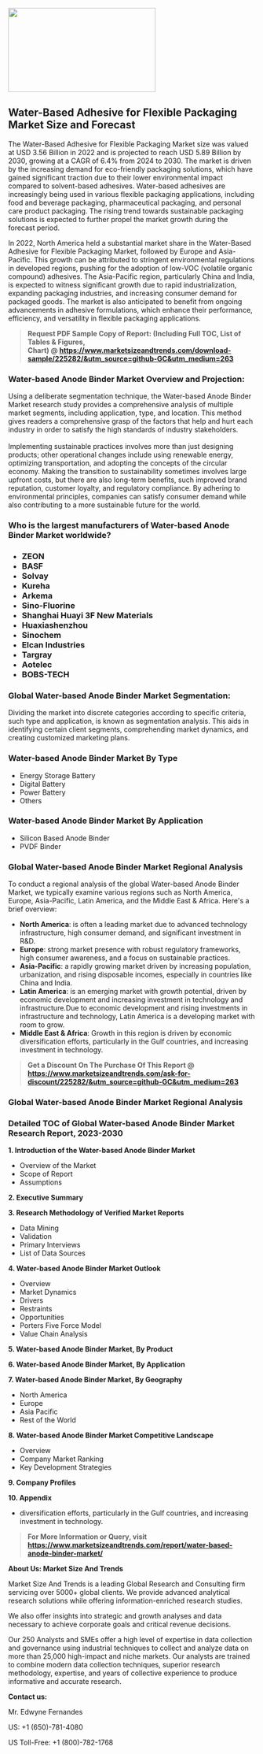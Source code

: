 <p><img class="alignnone size-medium wp-image-20088" src="https://ffe5etoiles.com/wp-content/uploads/2024/12/MST1-300x171.png" alt="" width="300" height="171" /></p><h2>Water-Based Adhesive for Flexible Packaging Market Size and Forecast</h2><p>The Water-Based Adhesive for Flexible Packaging Market size was valued at USD 3.56 Billion in 2022 and is projected to reach USD 5.89 Billion by 2030, growing at a CAGR of 6.4% from 2024 to 2030. The market is driven by the increasing demand for eco-friendly packaging solutions, which have gained significant traction due to their lower environmental impact compared to solvent-based adhesives. Water-based adhesives are increasingly being used in various flexible packaging applications, including food and beverage packaging, pharmaceutical packaging, and personal care product packaging. The rising trend towards sustainable packaging solutions is expected to further propel the market growth during the forecast period.</p><p>In 2022, North America held a substantial market share in the Water-Based Adhesive for Flexible Packaging Market, followed by Europe and Asia-Pacific. This growth can be attributed to stringent environmental regulations in developed regions, pushing for the adoption of low-VOC (volatile organic compound) adhesives. The Asia-Pacific region, particularly China and India, is expected to witness significant growth due to rapid industrialization, expanding packaging industries, and increasing consumer demand for packaged goods. The market is also anticipated to benefit from ongoing advancements in adhesive formulations, which enhance their performance, efficiency, and versatility in flexible packaging applications.</p></p><blockquote id="" class=""><strong>Request PDF Sample Copy of Report: (Including Full TOC, List of Tables &amp; Figures, Chart)&nbsp;@&nbsp;<strong><a href="https://www.marketsizeandtrends.com/download-sample/225282/&utm_source=github-GC&utm_medium=263" target="_blank">https://www.marketsizeandtrends.com/download-sample/225282/&utm_source=github-GC&utm_medium=263</a></strong></strong></blockquote><h3 id="" class="">Water-based Anode Binder Market&nbsp;Overview and Projection:</h3><p id="" class="">Using a deliberate segmentation technique, the Water-based Anode Binder Market research study provides a comprehensive analysis of multiple market segments, including application, type, and location. This method gives readers a comprehensive grasp of the factors that help and hurt each industry in order to satisfy the high standards of industry stakeholders. <br /> <br />Implementing sustainable practices involves more than just designing products; other operational changes include using renewable energy, optimizing transportation, and adopting the concepts of the circular economy. Making the transition to sustainability sometimes involves large upfront costs, but there are also long-term benefits, such improved brand reputation, customer loyalty, and regulatory compliance. By adhering to environmental principles, companies can satisfy consumer demand while also contributing to a more sustainable future for the world.</p><h3 id="" class="">Who is the largest manufacturers of&nbsp;Water-based Anode Binder Market worldwide?</h3><h3 class=""><p><ul><li>ZEON </li><li> BASF </li><li> Solvay </li><li> Kureha </li><li> Arkema </li><li> Sino-Fluorine </li><li> Shanghai Huayi 3F New Materials </li><li> Huaxiashenzhou </li><li> Sinochem </li><li> Elcan Industries </li><li> Targray </li><li> Aotelec </li><li> BOBS-TECH</li></ul></p></h3><h3 id="" class="">Global&nbsp;Water-based Anode Binder Market Segmentation:</h3><p id="" class="">Dividing the market into discrete categories according to specific criteria, such type and application, is known as segmentation analysis. This aids in identifying certain client segments, comprehending market dynamics, and creating customized marketing plans.</p><h3 id="" class="">Water-based Anode Binder Market&nbsp;By Type</h3><p><p><ul><li>Energy Storage Battery</li><li> Digital Battery</li><li> Power Battery</li><li> Others</p></li></ul></p></p><h3 id="" class="">Water-based Anode Binder Market&nbsp;By Application</h3><p class=""><p><ul><li>Silicon Based Anode Binder</li><li> PVDF Binder</li></ul></p></p><h3 id="" class="">Global Water-based Anode Binder Market Regional Analysis</h3><p id="" class="">To conduct a regional analysis of the global Water-based Anode Binder Market, we typically examine various regions such as North America, Europe, Asia-Pacific, Latin America, and the Middle East &amp; Africa. Here's a brief overview:</p><ul><li><strong>North America</strong>: is often a leading market due to advanced technology infrastructure, high consumer demand, and significant investment in R&amp;D.</li><li><strong>Europe</strong>: strong market presence with robust regulatory frameworks, high consumer awareness, and a focus on sustainable practices.</li><li><strong>Asia-Pacific</strong>: a rapidly growing market driven by increasing population, urbanization, and rising disposable incomes, especially in countries like China and India.</li><li><strong>Latin America</strong>: is an emerging market with growth potential, driven by economic development and increasing investment in technology and infrastructure.Due to economic development and rising investments in infrastructure and technology, Latin America is a developing market with room to grow.</li><li><strong>Middle East &amp; Africa</strong>: Growth in this region is driven by economic diversification efforts, particularly in the Gulf countries, and increasing investment in technology.</li></ul><blockquote id="" class=""><strong>Get a Discount On The Purchase Of This Report @ <strong><a href="https://www.marketsizeandtrends.com/ask-for-discount/225282/&utm_source=github-GC&utm_medium=263" target="_blank">https://www.marketsizeandtrends.com/ask-for-discount/225282/&utm_source=github-GC&utm_medium=263</a></strong></strong></blockquote><h3 id="" class="">Global Water-based Anode Binder Market Regional Analysis</h3><h3 id="" class="">Detailed TOC of Global Water-based Anode Binder Market Research Report, 2023-2030</h3><p id="" class=""><strong>1. Introduction of the Water-based Anode Binder Market</strong></p><ul><li>Overview of the Market</li><li>Scope of Report</li><li>Assumptions</li></ul><p id="" class=""><strong>2. Executive Summary</strong></p><p id="" class=""><strong>3. Research Methodology of Verified Market Reports</strong></p><ul><li>Data Mining</li><li>Validation</li><li>Primary Interviews</li><li>List of Data Sources</li></ul><p id="" class=""><strong>4. Water-based Anode Binder Market Outlook</strong></p><ul><li>Overview</li><li>Market Dynamics</li><li>Drivers</li><li>Restraints</li><li>Opportunities</li><li>Porters Five Force Model</li><li>Value Chain Analysis</li></ul><p id="" class=""><strong>5. Water-based Anode Binder Market, By Product</strong></p><p id="" class=""><strong>6. Water-based Anode Binder Market, By Application</strong></p><p id="" class=""><strong>7. Water-based Anode Binder Market, By Geography</strong></p><ul><li>North America</li><li>Europe</li><li>Asia Pacific</li><li>Rest of the World</li></ul><p id="" class=""><strong>8. Water-based Anode Binder Market Competitive Landscape</strong></p><ul><li>Overview</li><li>Company Market Ranking</li><li>Key Development Strategies</li></ul><p id="" class=""><strong>9. Company Profiles</strong></p><p id="" class=""><strong>10. Appendix</strong></p><ul><li>diversification efforts, particularly in the Gulf countries, and increasing investment in technology.</li></ul><blockquote id="" class=""><strong>For More Information or Query, visit <strong><strong><a href="https://www.marketsizeandtrends.com/report/water-based-anode-binder-market/" target="_blank">https://www.marketsizeandtrends.com/report/water-based-anode-binder-market/</a></strong></strong></strong></blockquote><p id="" class=""><strong>About Us: Market Size And Trends</strong></p><p id="" class="">Market Size And Trends is a leading Global Research and Consulting firm servicing over 5000+ global clients. We provide advanced analytical research solutions while offering information-enriched research studies.</p><p id="" class="">We also offer insights into strategic and growth analyses and data necessary to achieve corporate goals and critical revenue decisions.</p><p id="" class="">Our 250 Analysts and SMEs offer a high level of expertise in data collection and governance using industrial techniques to collect and analyze data on more than 25,000 high-impact and niche markets. Our analysts are trained to combine modern data collection techniques, superior research methodology, expertise, and years of collective experience to produce informative and accurate research.</p><p id="" class=""><strong>Contact us:</strong></p><p id="" class="">Mr. Edwyne Fernandes</p><p id="" class="">US: +1 (650)-781-4080</p><p id="" class="">US Toll-Free: +1 (800)-782-1768</p>
